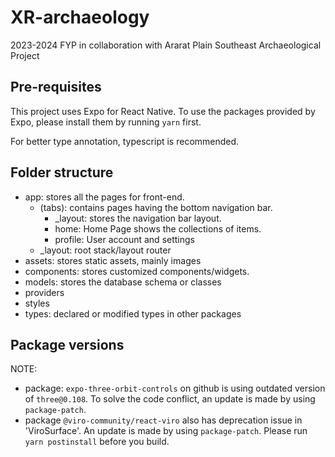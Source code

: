 # XR-archaeology

2023-2024 FYP in collaboration with Ararat Plain Southeast Archaeological Project

## Pre-requisites

This project uses Expo for React Native. To use the packages provided by Expo, please install them by running `yarn` first.

For better type annotation, typescript is recommended.

## Folder structure

- app: stores all the pages for front-end.
  - (tabs): contains pages having the bottom navigation bar.
    - _layout: stores the navigation bar layout.
    - home: Home Page shows the collections of items.
    - profile: User account and settings
  - _layout: root stack/layout router
- assets: stores static assets, mainly images
- components: stores customized components/widgets.
- models: stores the database schema or classes
- providers
- styles
- types: declared or modified types in other packages
  
## Package versions

NOTE:

- package: `expo-three-orbit-controls` on github is using outdated version of `three@0.108`. To solve the code conflict, an update is made by using `package-patch`.
- package `@viro-community/react-viro` also has deprecation issue in 'ViroSurface'. An update is made by using `package-patch`.
Please run `yarn postinstall` before you build.
